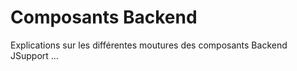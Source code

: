 Composants Backend
========

Explications sur les différentes moutures des composants Backend JSupport ...

